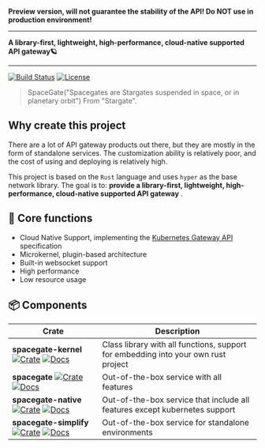**Preview version, will not guarantee the stability of the API!
Do NOT use in production environment!**

---

**A library-first, lightweight, high-performance, cloud-native supported API gateway🪐**

---

[![Build Status](https://github.com/ideal-world/spacegate/actions/workflows/cicd.yml/badge.svg)](https://github.com/ideal-world/spacegate/actions/workflows/cicd.yml)
[![License](https://img.shields.io/github/license/ideal-world/spacegate)](https://github.com/ideal-world/spacegate/blob/master/LICENSE)

> SpaceGate("Spacegates are Stargates suspended in space, or in planetary orbit") From "Stargate".

## Why create this project

There are a lot of API gateway products out there, but they are mostly in the form of standalone services. The customization ability is relatively poor, and the cost of using and deploying is relatively high.

This project is based on the ``Rust`` language and uses ``hyper`` as the base network library. The goal is to: **provide a library-first, lightweight, high-performance, cloud-native supported API gateway** .

## 💖 Core functions

* Cloud Native Support, implementing the [Kubernetes Gateway API](https://gateway-api.sigs.k8s.io/api-types/gatewayclass/) specification
* Microkernel, plugin-based architecture
* Built-in websocket support
* High performance
* Low resource usage

## 📦 Components

| Crate                         | Description | 
|-------------------------------|-------------|
| **spacegate-kernel** [![Crate](https://img.shields.io/crates/v/spacegate-kernel.svg)](https://crates.io/crates/spacegate-kernel) [![Docs](https://docs.rs/spacegate-kernel/badge.svg)](https://docs.rs/spacegate-kernel) | Class library with all functions, support for embedding into your own rust project |
| **spacegate** [![Crate](https://img.shields.io/crates/v/spacegate.svg)](https://crates.io/crates/spacegate) [![Docs](https://docs.rs/spacegate/badge.svg)](https://docs.rs/spacegate)  | Out-of-the-box service with all features |
| **spacegate-native** [![Crate](https://img.shields.io/crates/v/spacegate-native.svg)](https://crates.io/crates/spacegate-native) [![Docs](https://docs.rs/spacegate-native/badge.svg)](https://docs.rs/spacegate-native)  | Out-of-the-box service that include all features except kubernetes support |
| **spacegate-simplify** [![Crate](https://img.shields.io/crates/v/spacegate-simplify.svg)](https://crates.io/crates/spacegate-simplify) [![Docs](https://docs.rs/spacegate-simplify/badge.svg)](https://docs.rs/spacegate-simplify)  | Out-of-the-box service for standalone environments |
